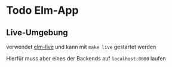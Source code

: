 # Todo Elm-App

## Live-Umgebung

verwendet [elm-live](https://github.com/architectcodes/elm-live) und kann mit `make live` gestartet werden

Hierfür muss aber eines der Backends auf `localhost:8080` laufen